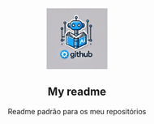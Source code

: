  <div align="center">
     <img src=".github/assets/images/logo.jpg" alt="logo repo" width="120"> 
     <h2>
          My readme
     </h2> 
     Readme padrão para os meu repositórios
 </div>
